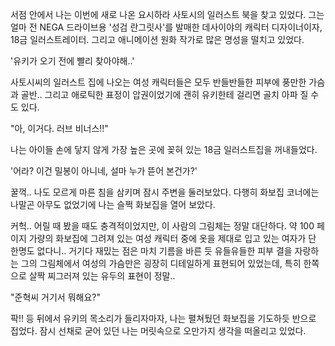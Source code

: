 서점 안에서 나는 이번에 새로 나온 요시하라 사토시의 일러스트 북을 찾고 있었다.
그는 얼마 전 NEGA 드라이브용 '성검 란그릿사'를 발매한 데사이야의 캐릭터 디자이너이자, 18금 일러스트레이터. 그리고 애니메이션 원화 작가로 많은 명성을 떨치고 있었다.

'유키가 오기 전에 빨리 찾아야해..' 

사토시씨의 일러스트 집에 나오는 여성 캐릭터들은 모두 반들반들한 피부에 풍만한 가슴과 골반.. 그리고 애로틱한 표정이 압권이었기에 괜히 유키한테 걸리면 골치 아파 질 수도 있다.

"아, 이거다. 러브 비너스!!" 

나는 아이들 손에 닿지 않게 가장 높은 곳에 꽂혀 있는 18금 일러스트집을 꺼내들었다.

'어라? 이건 밀봉이 아니네, 설마 누가 뜯어 본건가?' 

꿀꺽.. 나도 모르게 마른 침을 삼키며 잠시 주변을 둘러보았다.
다행히 화보집 코너에는 나말곤 아무도 없었기에 나는 슬쩍 화보집을 열어 보았다.

커헉.. 어릴 때 봤을 때도 충격적이었지만, 이 사람의 그림체는 정말 대단하다.
약 100 페이지 가량의 화보집에 그려져 있는 여성 캐릭터 중에 옷을 제대로 입고 있는 여자가 단 한명도 없다니..
거기다 재밌는 점은 마치 기름을 바른 듯 유들유들한 피부 결을 자랑하는 그의 그림체에서 여성의 가슴만은 굉장히 디테일하게 표현되어 있었는데, 특히 한쪽으로 살짝 찌그러져 있는 유두의 표현이 정말..

"준혁씨 거기서 뭐해요?" 

팍!! 등 뒤에서 유키의 목소리가 들리자마자, 나는 펼쳐뒀던 화보집을 기도하듯 반으로 접었다. 잠시 선채로 굳어 있던 나는 머릿속으로 오만가지 생각을 떠올리고 있었다.